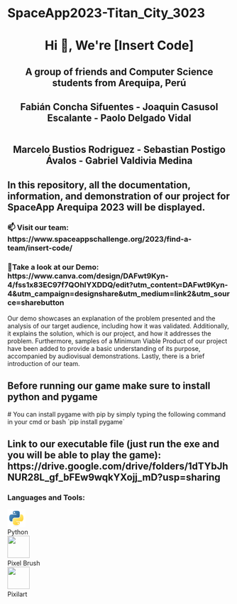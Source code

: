 # SpaceApp2023-Titan_City_3023

<h1 align="center">Hi 👋, We're [Insert Code]</h1>
<h2 align="center">A group of friends and Computer Science students from Arequipa, Perú</h2>

<h2 align="center">Fabián Concha Sifuentes  -  Joaquin Casusol Escalante  -  Paolo Delgado Vidal <br /> <br />

Marcelo Bustios Rodriguez - Sebastian Postigo Ávalos  -    Gabriel Valdivia Medina </h2>  

<h2>In this repository, all the documentation, information, and demonstration of our project for SpaceApp Arequipa 2023 will be displayed.</h2>

<h3>📫 Visit our team: https://www.spaceappschallenge.org/2023/find-a-team/insert-code/</h3>
<h3>🧐Take a look at our Demo: https://www.canva.com/design/DAFwt9Kyn-4/fss1x83EC97f7QOhIYXDDQ/edit?utm_content=DAFwt9Kyn-4&utm_campaign=designshare&utm_medium=link2&utm_source=sharebutton</h3>
Our demo showcases an explanation of the problem presented and the analysis of our target audience, including how it was validated. Additionally, it explains the solution, which is our project, and how it addresses the problem. Furthermore, samples of a Minimum Viable Product of our project have been added to provide a basic understanding of its purpose, accompanied by audiovisual demonstrations. Lastly, there is a brief introduction of our team.
<p align="left"></p>
<h2>Before running our game make sure to install python and pygame</h2>
# You can install pygame with pip by simply typing the following command in your cmd or bash    `pip install pygame`

<h2>Link to our executable file (just run the exe and you will be able to play the game): https://drive.google.com/drive/folders/1dTYbJhNUR28L_gf_bFEw9wqkYXojj_mD?usp=sharing</h2>

<h3 align="left">Languages and Tools:</h3>
<p align="left"> 
  <a> <img src="https://raw.githubusercontent.com/devicons/devicon/master/icons/python/python-original.svg" alt="python" width="40" height="40"/> <br />Python<br /></a>
  <a> <img src="https://pbs.twimg.com/profile_images/1297191912386904066/PldGEBOb_400x400.jpg" width="50" height="50" border-radius: 15px;/> <br />Pixel Brush<br /></a>
  <a> <img src="https://play-lh.googleusercontent.com/r3TfuTEkPgg0jv5tVse5SqseSN31-yOhKGdBshdxNbdlvt0_bTC2QAKaxfcnj4_8gg" width="50" height="50" border-radius: 15px;/> <br />Pixilart</a> 
</p>
